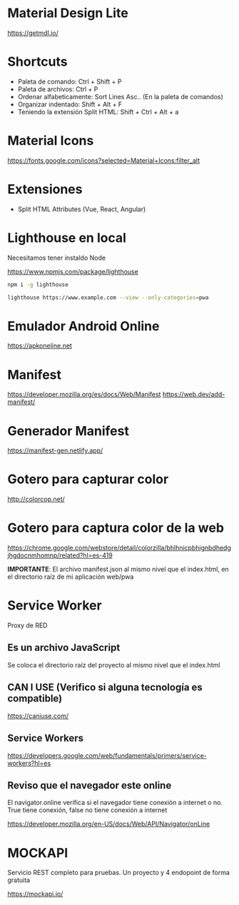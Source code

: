# Material Design Lite

https://getmdl.io/

# Shortcuts

* Paleta de comando:  Ctrl + Shift + P
* Paleta de archivos: Ctrl + P
* Ordenar alfabeticamente: Sort Lines Asc.. (En la paleta de comandos)
* Organizar indentado: Shift + Alt + F
* Teniendo la extensión Split HTML: Shift + Ctrl + Alt + a

# Material Icons

https://fonts.google.com/icons?selected=Material+Icons:filter_alt

# Extensiones

* Split HTML Attributes (Vue, React, Angular)

# Lighthouse en local
Necesitamos tener instaldo Node

https://www.npmjs.com/package/lighthouse

```bash
npm i -g lighthouse
```

```bash
lighthouse https://www.example.com --view --only-categories=pwa
```

# Emulador Android Online
https://apkoneline.net


# Manifest 

https://developer.mozilla.org/es/docs/Web/Manifest
https://web.dev/add-manifest/

# Generador Manifest

https://manifest-gen.netlify.app/

# Gotero para capturar color
http://colorcop.net/

# Gotero para captura color de la web
https://chrome.google.com/webstore/detail/colorzilla/bhlhnicpbhignbdhedgjhgdocnmhomnp/related?hl=es-419

**IMPORTANTE**: El archivo manifest.json al mismo nivel que el index.html, en el directorio raíz de mi aplicación web/pwa

# Service Worker
Proxy de RED

## Es un archivo JavaScript
Se coloca el directorio raíz del proyecto al mismo nivel que el index.html

## CAN I USE (Verifico si alguna tecnología es compatible)

https://caniuse.com/

## Service Workers

https://developers.google.com/web/fundamentals/primers/service-workers?hl=es

## Reviso que el navegador este online
El navigator.online verifica si el navegador tiene conexión a internet o no. True tiene conexión, false no tiene conexión a internet

https://developer.mozilla.org/en-US/docs/Web/API/Navigator/onLine

# MOCKAPI
Servicio REST completo para pruebas. Un proyecto y 4 endopoint de forma gratuita

https://mockapi.io/